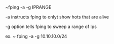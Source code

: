 ~fping -a -g IPRANGE 

-a instructs fping to onlyt show hots that are alive 

-g option tells fping to sweep a range of Ips 

ex. ~ fping -a -g 10.10.10.0/24